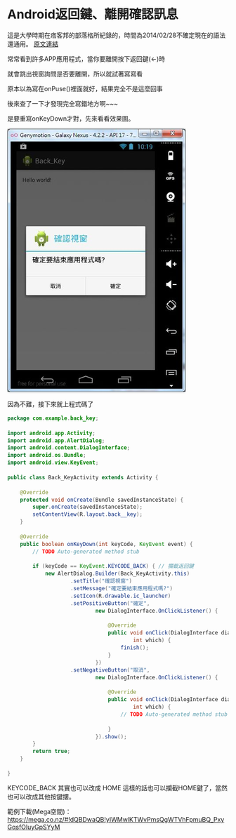 # Android返回鍵、離開確認訊息

這是大學時期在痞客邦的部落格所紀錄的，時間為2014/02/28不確定現在的語法還通用。
[原文連結](http://aven725.pixnet.net/blog/post/87074882)

常常看到許多APP應用程式，當你要離開按下返回鍵(<-)時

就會跳出視窗詢問是否要離開，所以就試著寫寫看

原本以為寫在onPuse()裡面就好，結果完全不是這麼回事

後來查了一下才發現完全寫錯地方啊~~~

是要重寫onKeyDown才對，先來看看效果圖。

![image](https://raw.githubusercontent.com/aven725/aven725.github.io/master/image/Android/image001.jpg)

因為不難，接下來就上程式碼了

```java
package com.example.back_key;
 
import android.app.Activity;
import android.app.AlertDialog;
import android.content.DialogInterface;
import android.os.Bundle;
import android.view.KeyEvent;
 
public class Back_KeyActivity extends Activity {
 
    @Override
    protected void onCreate(Bundle savedInstanceState) {
        super.onCreate(savedInstanceState);
        setContentView(R.layout.back__key);
    }
 
    @Override
    public boolean onKeyDown(int keyCode, KeyEvent event) {
        // TODO Auto-generated method stub
 
        if (keyCode == KeyEvent.KEYCODE_BACK) { // 攔截返回鍵
            new AlertDialog.Builder(Back_KeyActivity.this)
                    .setTitle("確認視窗")
                    .setMessage("確定要結束應用程式嗎?")
                    .setIcon(R.drawable.ic_launcher)
                    .setPositiveButton("確定",
                            new DialogInterface.OnClickListener() {
 
                                @Override
                                public void onClick(DialogInterface dialog,
                                        int which) {
                                    finish();
                                }
                            })
                    .setNegativeButton("取消",
                            new DialogInterface.OnClickListener() {
 
                                @Override
                                public void onClick(DialogInterface dialog,
                                        int which) {
                                    // TODO Auto-generated method stub
 
                                }
                            }).show();
        }
        return true;
    }
 
}
```

KEYCODE_BACK 其實也可以改成 HOME 這樣的話也可以攔截HOME鍵了，當然也可以改成其他按鍵摟。

範例下載(Mega空間)：
https://mega.co.nz/#!dQBDwaQB!yIWMwlKTWvPmsQgWTVhFpmuBQ_PxyGqsfOluyGpSYyM